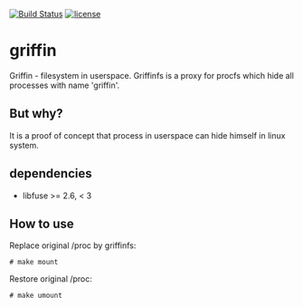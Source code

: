 [![Build Status](https://travis-ci.org/bobrofon/griffin.svg?branch=master)](https://travis-ci.org/bobrofon/griffin)
[![license](https://img.shields.io/github/license/mashape/apistatus.svg?maxAge=2592000)](https://github.com/bobrofon/griffin/blob/master/LICENSE)
# griffin
Griffin - filesystem in userspace. Griffinfs is a proxy for procfs which hide all processes with name 'griffin'.

## But why?
It is a proof of concept that process in userspace can hide himself in linux system.

## dependencies
* libfuse >= 2.6, < 3

## How to use
Replace original /proc by griffinfs:
```
# make mount
```
Restore original /proc:
```
# make umount
```
